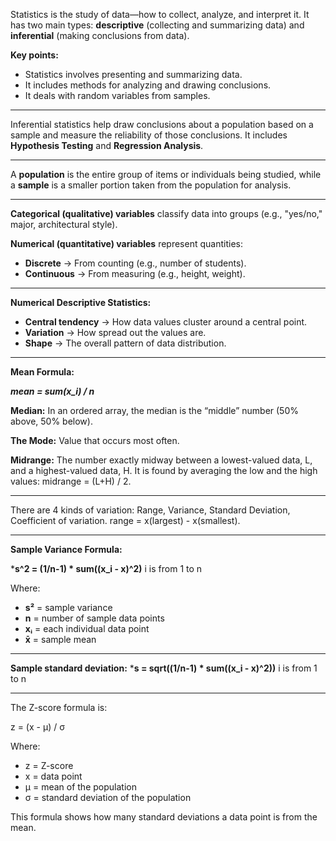 Statistics is the study of data—how to collect, analyze, and interpret it. It has two main types: **descriptive** (collecting and summarizing data) and **inferential** (making conclusions from data).

**Key points:**

- Statistics involves presenting and summarizing data.
- It includes methods for analyzing and drawing conclusions.
- It deals with random variables from samples.
---
Inferential statistics help draw conclusions about a population based on a sample and measure the reliability of those conclusions. It includes **Hypothesis Testing** and **Regression Analysis**.

---
A **population** is the entire group of items or individuals being studied, while a **sample** is a smaller portion taken from the population for analysis.

---
**Categorical (qualitative) variables** classify data into groups (e.g., "yes/no," major, architectural style).

**Numerical (quantitative) variables** represent quantities:

- **Discrete** → From counting (e.g., number of students).
- **Continuous** → From measuring (e.g., height, weight).

---
**Numerical Descriptive Statistics:**

- **Central tendency** → How data values cluster around a central point.
- **Variation** → How spread out the values are.
- **Shape** → The overall pattern of data distribution.

---
**Mean Formula:**

***mean = sum(x_i) / n***

**Median:**
 In an ordered array, the median is the “middle” number (50% above, 50% below).

**The Mode:**
Value that occurs most often.

**Midrange:**
The number exactly midway between a lowest-valued data, L, and a highest-valued data,
H. It is found by averaging the low and the high values: midrange = (L+H) / 2.

----
There are 4 kinds of variation: Range, Variance, Standard Deviation, Coefficient of variation.
range = x(largest) - x(smallest).

---
**Sample Variance Formula:**

***s^2 = (1/n-1) * sum((x_i - x)^2)** i is from 1 to n

Where:
- **s²** = sample variance
- **n** = number of sample data points
- **xᵢ** = each individual data point
- **x̄** = sample mean
---
**Sample standard deviation:**
***s = sqrt((1/n-1) * sum((x_i - x)^2))** i is from 1 to n

----
The Z-score formula is:

z = (x - μ) / σ

Where:

- z = Z-score
- x = data point
- μ = mean of the population
- σ = standard deviation of the population

This formula shows how many standard deviations a data point is from the mean.